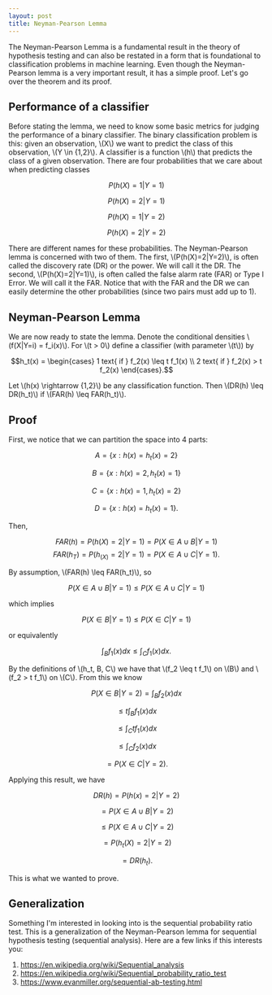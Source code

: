 ```yaml
---
layout: post
title: Neyman-Pearson Lemma
---
```



The Neyman-Pearson Lemma is a fundamental result in the theory of hypothesis testing and can also be restated in a form that is foundational to classification problems in machine learning. Even though the Neyman-Pearson lemma is a very important result, it has a simple proof. Let's go over the theorem and its proof.


## Performance of a classifier

Before stating the lemma, we need to know some basic metrics for judging the performance of a binary classifier. The binary classification problem is this: given an observation, \\(X\\) we want to predict the class of this observation, \\(Y \in \{1,2\}\\). A classifier is a function \\(h\\) that predicts the class of a given observation. There are four probabilities that we care about when predicting classes

$$P(h(X) = 1 | Y=1)$$

$$P(h(X) = 2 | Y=1)$$

$$P(h(X) = 1 | Y=2)$$

$$P(h(X) = 2 | Y=2)$$

There are different names for these probabilities. The Neyman-Pearson lemma is concerned with two of them. The first, \\(P(h(X)=2|Y=2)\\), is often called the discovery rate (DR) or the power. We will call it the DR. The second, \\(P(h(X)=2|Y=1)\\), is often called the false alarm rate (FAR) or Type I Error. We will call it the FAR. Notice that with the FAR and the DR we can easily determine the other probabilities (since two pairs must add up to 1).



## Neyman-Pearson Lemma

We are now ready to state the lemma. Denote the conditional densities \\(f(X|Y=i) = f_i(x)\\). For \\(t > 0\\) define a classifier (with parameter \\(t\\)) by

$$h_t(x) = \begin{cases}
1 text{ if } f_2(x) \leq t f_1(x) \\
2 text{ if } f_2(x) > t f_2(x) 
\end{cases}.$$

Let \\(h(x) \rightarrow \{1,2\}\\) be any classification function. Then \\(DR(h) \leq DR(h_t)\\) if \\(FAR(h) \leq FAR(h_t)\\).

## Proof

First, we notice that we can partition the space into 4 parts:

$$A = \{ x : h(x) = h_t(x) = 2 \}$$

$$B = \{ x : h(x) = 2, h_t(x) = 1 \}$$

$$C = \{ x : h(x) = 1, h_t(x) = 2 \}$$

$$D = \{ x : h(x) = h_t(x) = 1 \}.$$

Then,

$$FAR(h) = P(h(X)=2|Y=1) = P(X \in A \cup B | Y = 1)$$
$$FAR(h_T) = P(h_(X)=2|Y=1) = P(X \in A \cup C | Y = 1).$$

By assumption, \\(FAR(h) \leq FAR(h_t)\\), so 

$$P(X \in A \cup B | Y = 1) \leq P(X \in A \cup C | Y = 1)$$

which implies

$$P(X \in B | Y = 1) \leq P(X \in C | Y = 1)$$

or equivalently

$$\int_B f_1(x) dx \leq \int_C f_1(x) dx.$$

By the definitions of \\(h_t, B, C\\) we have that \\(f_2 \leq t f_1\\) on \\(B\\) and \\(f_2 > t f_1\\) on \\(C\\). From this we know 

$$P(X \in B | Y = 2) = \int_B f_2(x) dx$$

$$ \leq t \int_B f_1(x) dx$$

$$ \leq \int_C t f_1(x) dx$$

$$ \leq \int_C f_2(x) dx$$

$$ = P(X \in C | Y = 2).$$

Applying this result, we have

$$DR(h) = P(h(x) =2 | Y=2)$$

$$ = P(X \in A \cup B| Y = 2)$$

$$ \leq  P(X \in A \cup C| Y = 2)$$

$$ = P(h_t(X) = 2 | Y = 2)$$

$$ = DR(h_t).$$

This is what we wanted to prove.



## Generalization

Something I'm interested in looking into is the sequential probability ratio test. This is a generalization of the Neyman-Pearson lemma for sequential hypothesis testing (sequential analysis). Here are a few links if this interests you:

1. https://en.wikipedia.org/wiki/Sequential_analysis
2. https://en.wikipedia.org/wiki/Sequential_probability_ratio_test
3. https://www.evanmiller.org/sequential-ab-testing.html




